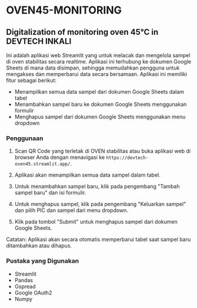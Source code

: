 # OVEN45-MONITORING
## Digitalization of monitoring oven 45°C in DEVTECH INKALI

Ini adalah aplikasi web Streamlit yang untuk melacak dan mengelola sampel di oven stabilitas secara realtime. Aplikasi ini terhubung ke dokumen Google Sheets di mana data disimpan, sehingga memudahkan pengguna untuk mengakses dan memperbarui data secara bersamaan. Aplikasi ini memiliki fitur sebagai berikut:

- Menampilkan semua data sampel dari dokumen Google Sheets dalam tabel
- Menambahkan sampel baru ke dokumen Google Sheets menggunakan formulir
- Menghapus sampel dari dokumen Google Sheets menggunakan menu dropdown

### Penggunaan

1. Scan QR Code yang terletak di OVEN stabilitas atau buka aplikasi web di browser Anda dengan menavigasi ke `https://devtech-oven45.streamlit.app/`.

2. Aplikasi akan menampilkan semua data sampel dalam tabel.

3. Untuk menambahkan sampel baru, klik pada pengembang "Tambah sampel baru" dan isi formulir.

4. Untuk menghapus sampel, klik pada pengembang "Keluarkan sampel" dan pilih PIC dan sampel dari menu dropdown.

5. Klik pada tombol "Submit" untuk menghapus sampel dari dokumen Google Sheets.

Catatan: Aplikasi akan secara otomatis memperbarui tabel saat sampel baru ditambahkan atau dihapus.

### Pustaka yang Digunakan
- Streamlit
- Pandas
- Gspread
- Google OAuth2
- Numpy
